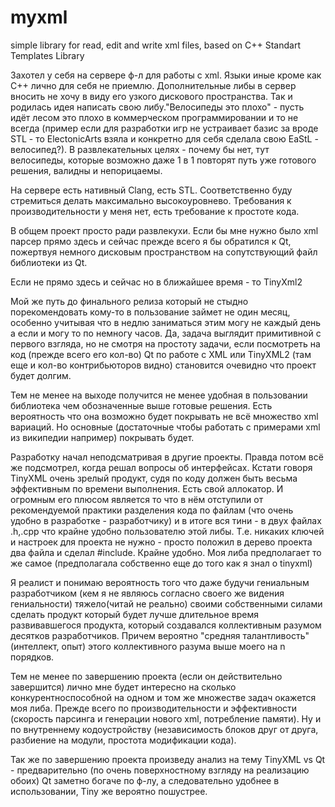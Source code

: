 # myxml
simple library for read, edit and write xml files, based on C++ Standart Templates Library

Захотел у себя на сервере ф-л для работы с xml. Языки иные кроме как С++ лично для себя не приемлю. Дополнительные либы в сервер вносить не хочу в виду его узкого дискового пространства. Так и родилась идея написать свою либу."Велосипеды это плохо" - пусть идёт лесом это плохо в коммерческом программировании и то не всегда (пример если для разработки игр не устраивает базис за вроде STL - то ElectonicArts взяла и конкретно для себя сделала свою EaStL - велосипед?). В развлекательных целях - почему бы нет, тут велосипеды, которые возможно даже 1 в 1 повторят путь уже готового решения, валидны и непорицаемы.

На сервере есть нативный Clang, есть STL. Соответственно буду стремиться делать максимально высокоуровнево. Требования к производительности у меня нет, есть требование к простоте кода.

В общем проект просто ради развлекухи. Если бы мне нужно было xml парсер прямо здесь и сейчас прежде всего я бы обратился к Qt, пожертвуя немного дисковым пространством на сопутствующий файл библиотеки из Qt.

Если не прямо здесь и сейчас но в ближайшее время - то TinyXml2

Мой же путь до финального релиза который не стыдно порекомендовать кому-то в пользование займет не один месяц, особенно учитывая что в недлю заниматься этим могу не каждый день а если и могу то по немногу часов. Да, задача выглядит примитивной с первого взгляда, но не смотря на простоту задачи, если посмотреть на код (прежде всего его кол-во) Qt по работе с XML или TinyXML2 (там еще и кол-во контрибьюторов видно) становится очевидно что проект будет долгим.

Тем не менее на выходе получится не менее удобная в пользовании библиотека чем обозначенные выше готовые решения. Есть вероятность что она возможно будет покрывать не всё множество xml вариаций. Но основные (достаточные чтобы работать с примерами xml из википедии например) покрывать будет.

Разработку начал неподсматривая в другие проекты. Правда потом всё же подсмотрел, когда решал вопросы об интерфейсах. Кстати говоря TinyXML очень зрелый продукт, судя по коду должен быть весьма эффективным по времени выполнения. Есть свой аллокатор. И огромным его плюсом является то что в нём отступили от рекомендуемой практики разделения кода по файлам (что очень удобно в разработке - разработчику) и в итоге вся тини - в двух файлах .h,.cpp что крайне удобно пользователю этой либы. Т.е. никаких ключей и настроек для проекта не нужно - просто положил в дерево проекта два файла и сделал #include. Крайне удобно. Моя либа предполагает то же самое (предполагала собственно еще до того как я знал о tinyxml)

Я реалист и понимаю вероятность того что даже будучи гениальным разработчиком (кем я не являюсь согласно своего же видения гениальности) тяжело(читай не реально) своими собственными силами сделать продукт который будет лучше длительное время развивавшегося продукта, который создавался коллективным разумом десятков разработчиков. Причем вероятно "средняя талантливость" (интеллект, опыт) этого коллективного разума выше моего на n порядков.

Тем не менее по завершению проекта (если он действительно завершится) лично мне будет интересно на сколько конкурентноспособной на одном и том же множестве задач окажется моя либа. Прежде всего по производительности и эффективности (скорость парсинга и генерации нового xml, потребление памяти). Ну и по внутреннему кодоустройству (независимость блоков друг от друга, разбиение на модули, простота модификации кода).

Так же по завершению проекта произведу анализ на тему TinyXML vs Qt - предварительно (по очень поверхностному взгляду на реализацию обоих) Qt заметно богаче по ф-лу, а следовательно удобнее в использовании, Tiny же вероятно пошустрее.
